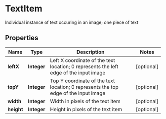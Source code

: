 

# TextItem

Individual instance of text occuring in an image; one piece of text

## Properties

| Name | Type | Description | Notes |
|------------ | ------------- | ------------- | -------------|
|**leftX** | **Integer** | Left X coordinate of the text location; 0 represents the left edge of the input image |  [optional] |
|**topY** | **Integer** | Top Y coordinate of the text location; 0 represents the top edge of the input image |  [optional] |
|**width** | **Integer** | Width in pixels of the text item |  [optional] |
|**height** | **Integer** | Height in pixels of the text item |  [optional] |



